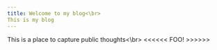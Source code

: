 ```yaml
---
title: Welcome to my blog<\br>
This is my blog
---
```

This is a place to capture public thoughts<\br>
<<<<<< FOO! >>>>>>
